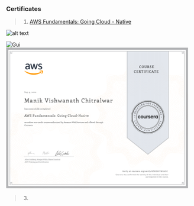 ### Certificates 

> 1. [AWS Fundamentals: Going Cloud - Native](https://github.com/ChitralwarManik/Certificates/blob/main/AWS%20Fundamentals.pdf)

![alt text]([http://url/to/img.png](https://github.com/ChitralwarManik/Certificates/blob/main/AWS%20Fundamentals.pdf))

<img width="493" alt="Gui" src="https://user-images.githubusercontent.com/58997886/210121817-b7aa1440-7cc5-48b1-a6ba-39c208537f23.PNG">
<img width="493" alt="Gui" src="https://github.com/ChitralwarManik/Certificates/blob/main/AWS%20Fundamentals.pdf">



> 3. 

